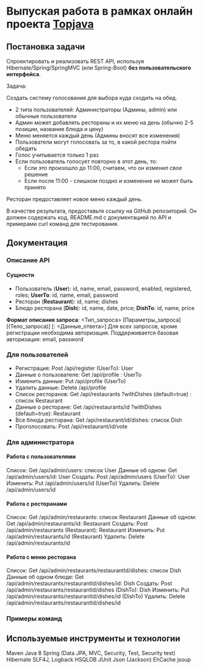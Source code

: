 # Выпуская работа в рамках онлайн проекта <a href="https://github.com/JavaOPs/topjava">Topjava</a>
## Постановка задачи
Спроектировать и реализовать REST API, используя Hibernate/Spring/SpringMVC (или Spring-Boot) **без пользовательского интерфейса**.

Задача:

Создать систему голосования для выбора куда сходить на обед.
* 2 типа пользователей: Администраторы (Админы, admin) или обычные пользователи
* Админ может добавлять рестораны и их меню на день (обычно 2-5 позиции, название блюда и цену)
* Меню меняется каждый день (Админы вносят все изменения)
* Пользователи могут голосовать за то, в какой рестора пойти обедать
* Голос учитывается только 1 раз
* Если пользователь голосует повторно в этот день, то:
  - Если это произошло до 11:00, считаем, что он изменил свое решение
  - Если после 11:00 - слишком поздно и изменение не может быть принято
  
 Ресторан предоставляет новое меню каждый день.
 
 В качестве результата, предоставьте ссылку на GitHub репозиторий. Он должен содержать код, README.md с документацией по API и примерами curl команд для тестирования.

## Документация
### Описание API
#### Сущности
* Пользователь (**User**): id, name, email, password, enabled, registered, roles; **UserTo**: id, name, email, password
* Ресторан (**Restaurant**): id, name; dishes
* Блюдо ресторана (**Dish**): id, name, date, price; **DishTo**: id, name, price

**Формат описания запроса**: <Тип_запроса> <URI> [Параметры_запроса] [(Тело_запроса)] [: <Данные_ответа>]
Для всех запросов, кроме регистрации необходима авторизация. Поддерживается базовая авторизация: email, password

### Для пользователей
* Регистрация: Post /api/register (UserTo): User
* Данные о пользователе: Get /api/profile : UserTo
* Изменить данные: Put /api/profile (UserTo)
* Удалить данные: Delete /api/profile
* Список ресторанов: Get /api/restaurants ?withDishes (default=true) : список Restaurant
* Данные о ресторане: Get /api/restaurants/id ?withDishes (default=true): Restaurant
* Все блюда ресторана: Get /api/restaurant/id/dishes: список Dish
* Проголосовать: Post /api/restaurant/id/vote

### Для администратора
#### Работа с пользователями
Список: Get /api/admin/users: список User
Данные об одном: Get /api/admin/users/id: User
Создать: Post /api/admin/users (UserTo): User
Изменить: Put /api/admin/users/id (UserTo)
Удалить: Delete /api/admin/users/id

#### Работа с ресторанами
Список: Get /api/admin/restaurants: список Restaurant
Данные об одном: Get /api/admin/restaurants/id: Restaurant
Создать: Post /api/admin/restaurants (Restaurant): Restaurant
Изменить: Put /api/admin/restaurants/id (Restaurant)
Удалить: Delete /api/admin/restaurants/id

#### Работа с меню ресторана
Список: Get /api/admin/restaurants/restaurantId/dishes: список Dish
Данные об одном блюде: Get /api/admin/restaurants/restaurantId/dishes/id: Dish
Создать: Post /api/admin/restaurants/restaurantId/dishes (DishTo): Dish
Изменить: Put /api/admin/restaurants/restaurantId/dishes/id (DishTo)
Удалить: Delete /api/admin/restaurants/restaurantId/dishes/id

### Примеры команд

## Используемые инструменты и технологии
Maven
Java 8
Spring (Data JPA, MVC, Security, Test, Security test)
Hibernate
SLF4J, Logback
HSQLDB
JUnit
Json (Jackson)
EhCache
jsoup
